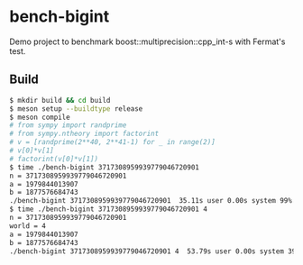 # bench-bigint

Demo project to benchmark boost::multiprecision::cpp_int-s with Fermat's test.

## Build

```bash
$ mkdir build && cd build
$ meson setup --buildtype release
$ meson compile
# from sympy import randprime
# from sympy.ntheory import factorint
# v = [randprime(2**40, 2**41-1) for _ in range(2)]
# v[0]*v[1]
# factorint(v[0]*v[1])
$ time ./bench-bigint 3717308959939779046720901
n = 3717308959939779046720901
a = 1979844013907
b = 1877576684743
./bench-bigint 3717308959939779046720901  35.11s user 0.00s system 99% cpu 35.152 total
$ time ./bench-bigint 3717308959939779046720901 4
n = 3717308959939779046720901
world = 4
a = 1979844013907
b = 1877576684743
./bench-bigint 3717308959939779046720901 4  53.79s user 0.00s system 399% cpu 13.473 total
```
